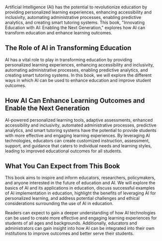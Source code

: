 
Artificial Intelligence (AI) has the potential to revolutionize education by providing personalized learning experiences, enhancing accessibility and inclusivity, automating administrative processes, enabling predictive analytics, and creating smart tutoring systems. This book, "Innovating Education with AI: Enabling the Next Generation," explores how AI can transform education and enhance learning outcomes.

The Role of AI in Transforming Education
----------------------------------------

AI has a vital role to play in transforming education by providing personalized learning experiences, enhancing accessibility and inclusivity, automating administrative processes, enabling predictive analytics, and creating smart tutoring systems. In this book, we will explore the different ways in which AI can be used to enhance education and improve student outcomes.

How AI Can Enhance Learning Outcomes and Enable the Next Generation
-------------------------------------------------------------------

AI-powered personalized learning tools, adaptive assessments, enhanced accessibility and inclusivity, automated administrative processes, predictive analytics, and smart tutoring systems have the potential to provide students with more effective and engaging learning experiences. By leveraging AI technologies, educators can create customized instruction, assessment, support, and guidance that caters to individual needs and learning styles, leading to improved educational outcomes for all students.

What You Can Expect from This Book
----------------------------------

This book aims to inspire and inform educators, researchers, policymakers, and anyone interested in the future of education and AI. We will explore the basics of AI and its applications in education, discuss successful examples of AI implementation in education, highlight the benefits of leveraging AI for personalized learning, and address potential challenges and ethical considerations surrounding the use of AI in education.

Readers can expect to gain a deeper understanding of how AI technologies can be used to create more effective and engaging learning experiences for students of all ages and backgrounds. Additionally, educators and administrators can gain insight into how AI can be integrated into their own institutions to improve outcomes and better serve their students.

